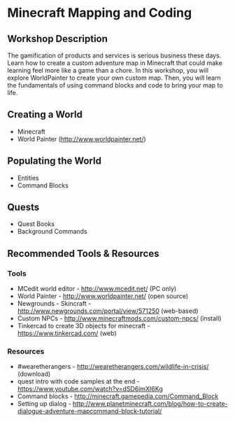 # Minecraft Mapping and Coding

## Workshop Description
The gamification of products and services is serious business these days. Learn how to create a custom adventure map in Minecraft that could make learning feel more like a game than a chore. In this workshop, you will explore WorldPainter to create your own custom map. Then, you will learn the fundamentals of using command blocks and code to bring your map to life.

## Creating a World
- Minecraft
- World Painter (http://www.worldpainter.net/)

## Populating the World
- Entities
- Command Blocks

## Quests
- Quest Books
- Background Commands

## Recommended Tools & Resources
### Tools
- MCedit world editor - http://www.mcedit.net/ (PC only)
- World Painter - http://www.worldpainter.net/ (open source)
- Newgrounds - Skincraft - http://www.newgrounds.com/portal/view/571250 (web-based)
- Custom NPCs - http://www.minecraftmods.com/custom-npcs/ (install)
- Tinkercad to create 3D objects for minecraft - https://www.tinkercad.com/ (web)

### Resources
- #wearetherangers - http://wearetherangers.com/wildlife-in-crisis/ (download)
- quest intro with code samples at the end - https://www.youtube.com/watch?v=dSD6imXI6Kg
- Command blocks  - http://minecraft.gamepedia.com/Command_Block
- Setting up dialog - http://www.planetminecraft.com/blog/how-to-create-dialogue-adventure-mapcommand-block-tutorial/
